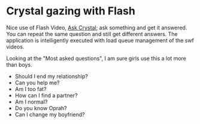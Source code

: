 # Crystal gazing with Flash

Nice use of Flash Video, [Ask Crystal](http://www.ask-crystal.com/); ask something and get it answered. You can repeat the same question and still get different answers. The application is intelligently executed with load queue management of the swf videos.

Looking at the "Most asked questions", I am sure girls use this a lot more than boys.

- Should I end my relationship?
- Can you help me?
- Am I too fat?
- How can I find a partner?
- Am I normal?
- Do you know Oprah?
- Can I change my boyfriend?
